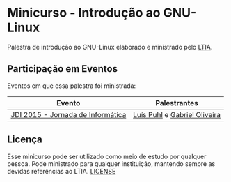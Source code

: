 # Minicurso - Introdução ao GNU-Linux

Palestra de introdução ao GNU-Linux elaborado e ministrado pelo [LTIA](https://github.com/ltiaunesp/). 

## Participação em Eventos

Eventos em que essa palestra foi ministrada:

| Evento | Palestrantes |
| ------ | ------------ |
| [JDI 2015 - Jornada de Informática](https://www.facebook.com/jdibauru) | [Luís Puhl](https://github.com/luis-puhl) e [Gabriel Oliveira](https://github.com/gabrielboliveira) |

## Licença

Esse minicurso pode ser utilizado como meio de estudo por qualquer pessoa. Pode ministrado para qualquer instituição, mantendo sempre as devidas referências ao LTIA. [LICENSE](LICENSE)
